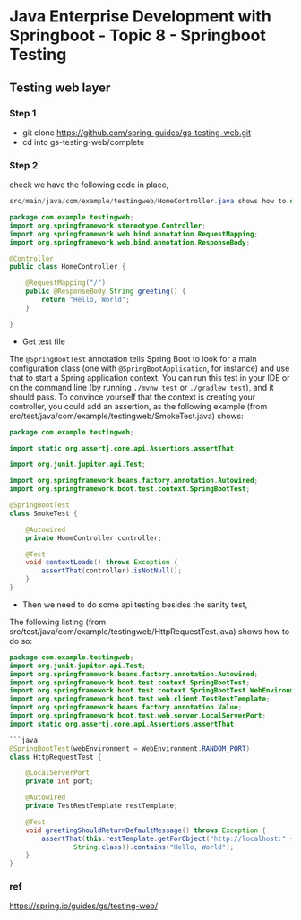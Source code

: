 # Java Enterprise Development with Springboot - Topic 8 - Springboot Testing

## Testing web layer

### Step 1

* git clone https://github.com/spring-guides/gs-testing-web.git
* cd into gs-testing-web/complete

### Step 2

check we have the following code in place,

```java
src/main/java/com/example/testingweb/HomeController.java shows how to do so:

package com.example.testingweb;
import org.springframework.stereotype.Controller;
import org.springframework.web.bind.annotation.RequestMapping;
import org.springframework.web.bind.annotation.ResponseBody;

@Controller
public class HomeController {

	@RequestMapping("/")
	public @ResponseBody String greeting() {
		return "Hello, World";
	}

}
```

* Get test file

The `@SpringBootTest` annotation tells Spring Boot to look for a main configuration class (one with `@SpringBootApplication`, for instance) and use that to start a Spring application context. You can run this test in your IDE or on the command line (by running `./mvnw test` or `./gradlew test`), and it should pass. To convince yourself that the context is creating your controller, you could add an assertion, as the following example (from src/test/java/com/example/testingweb/SmokeTest.java) shows:

```java
package com.example.testingweb;

import static org.assertj.core.api.Assertions.assertThat;

import org.junit.jupiter.api.Test;

import org.springframework.beans.factory.annotation.Autowired;
import org.springframework.boot.test.context.SpringBootTest;

@SpringBootTest
class SmokeTest {

	@Autowired
	private HomeController controller;

	@Test
	void contextLoads() throws Exception {
		assertThat(controller).isNotNull();
	}
}
```

* Then we need to do some api testing besides the sanity test,

The following listing (from src/test/java/com/example/testingweb/HttpRequestTest.java) shows how to do so:

```java
package com.example.testingweb;
import org.junit.jupiter.api.Test;
import org.springframework.beans.factory.annotation.Autowired;
import org.springframework.boot.test.context.SpringBootTest;
import org.springframework.boot.test.context.SpringBootTest.WebEnvironment;
import org.springframework.boot.test.web.client.TestRestTemplate;
import org.springframework.beans.factory.annotation.Value;
import org.springframework.boot.test.web.server.LocalServerPort;
import static org.assertj.core.api.Assertions.assertThat;

```java
@SpringBootTest(webEnvironment = WebEnvironment.RANDOM_PORT)
class HttpRequestTest {

	@LocalServerPort
	private int port;

	@Autowired
	private TestRestTemplate restTemplate;

	@Test
	void greetingShouldReturnDefaultMessage() throws Exception {
		assertThat(this.restTemplate.getForObject("http://localhost:" + port + "/",
				String.class)).contains("Hello, World");
	}
}
```

### ref

https://spring.io/guides/gs/testing-web/
